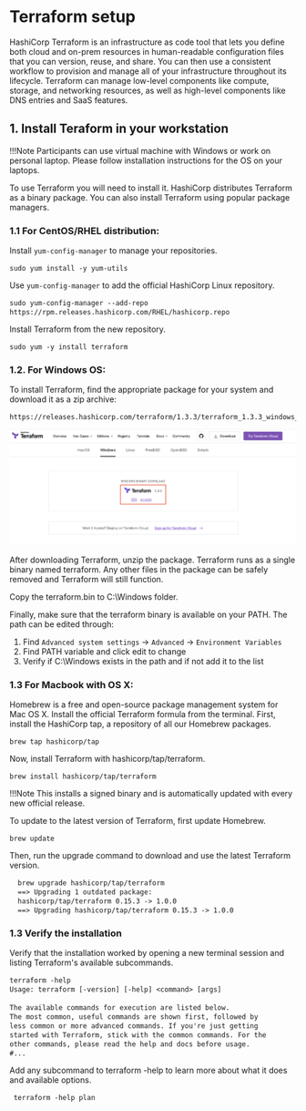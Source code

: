 # Terraform setup

HashiCorp Terraform is an infrastructure as code tool that lets you define both cloud and on-prem resources in human-readable configuration files that you can version, reuse, and share. You can then use a consistent workflow to provision and manage all of your infrastructure throughout its lifecycle. Terraform can manage low-level components like compute, storage, and networking resources, as well as high-level components like DNS entries and SaaS features.

## 1. Install Teraform in your workstation

!!!Note
  	Participants can use virtual machine with Windows or work on personal laptop. Please follow installation instructions for the OS on your laptops.

To use Terraform you will need to install it. HashiCorp distributes Terraform as a binary package. You can also install Terraform using popular package managers.

###  1.1 For CentOS/RHEL distribution:

Install `yum-config-manager` to manage your repositories.

    sudo yum install -y yum-utils

Use `yum-config-manager` to add the official HashiCorp Linux repository.

    sudo yum-config-manager --add-repo https://rpm.releases.hashicorp.com/RHEL/hashicorp.repo

Install Terraform from the new repository.

    sudo yum -y install terraform

### 1.2. For Windows OS:

To install Terraform, find the appropriate package for your system and download it as a zip archive:

    https://releases.hashicorp.com/terraform/1.3.3/terraform_1.3.3_windows_amd64.zip

<img src="https://raw.githubusercontent.com/marcinduma/ACI-Automation/main/images/terraform-download.png" width = 800>

After downloading Terraform, unzip the package. Terraform runs as a single binary named terraform. Any other files in the package can be safely removed and Terraform will still function.

Copy the terraform.bin to C:\Windows folder.

Finally, make sure that the terraform binary is available on your PATH. The path can be edited through:
1) Find `Advanced system settings` -> `Advanced` -> `Environment Variables`
2) Find PATH variable and click edit to change
3) Verify if C:\Windows exists in the path and if not add it to the list

### 1.3 For Macbook with OS X:

Homebrew is a free and open-source package management system for Mac OS X. Install the official Terraform formula from the terminal.
First, install the HashiCorp tap, a repository of all our Homebrew packages.

    brew tap hashicorp/tap

Now, install Terraform with hashicorp/tap/terraform.

    brew install hashicorp/tap/terraform

!!!Note
	This installs a signed binary and is automatically updated with every new official release.


To update to the latest version of Terraform, first update Homebrew.

    brew update

Then, run the upgrade command to download and use the latest Terraform version.
```
  brew upgrade hashicorp/tap/terraform
  ==> Upgrading 1 outdated package:
  hashicorp/tap/terraform 0.15.3 -> 1.0.0
  ==> Upgrading hashicorp/tap/terraform 0.15.3 -> 1.0.0
```

### 1.3 Verify the installation

Verify that the installation worked by opening a new terminal session and listing Terraform's available subcommands.

```
terraform -help
Usage: terraform [-version] [-help] <command> [args]

The available commands for execution are listed below.
The most common, useful commands are shown first, followed by
less common or more advanced commands. If you're just getting
started with Terraform, stick with the common commands. For the
other commands, please read the help and docs before usage.
#...
```

Add any subcommand to terraform -help to learn more about what it does and available options.

```
 terraform -help plan
```
